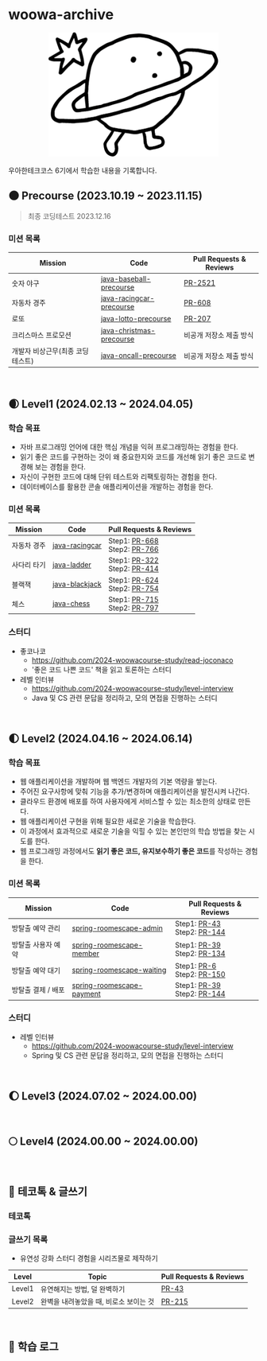 # woowa-archive

<p align=center><img src=planet.png height=250px></p>

우아한테크코스 6기에서 학습한 내용을 기록합니다.

## 🌑 Precourse (2023.10.19 ~ 2023.11.15)

> 최종 코딩테스트 2023.12.16

### 미션 목록

| Mission            | Code                                                                                                    | Pull Requests & Reviews                                                       |
|--------------------|---------------------------------------------------------------------------------------------------------|-------------------------------------------------------------------------------|
| 숫자 야구              | [java-baseball-precourse](https://github.com/GIVEN53/woowa-archive/tree/main/precourse/java-baseball)   | [PR-2521](https://github.com/woowacourse-precourse/java-baseball-6/pull/2521) |
| 자동차 경주             | [java-racingcar-precourse](https://github.com/GIVEN53/woowa-archive/tree/main/precourse/java-racingcar) | [PR-608](https://github.com/woowacourse-precourse/java-racingcar-6/pull/608)  |
| 로또                 | [java-lotto-precourse](https://github.com/GIVEN53/woowa-archive/tree/main/precourse/java-lotto)         | [PR-207](https://github.com/woowacourse-precourse/java-lotto-6/pull/207)      |
| 크리스마스 프로모션         | [java-christmas-precourse](https://github.com/GIVEN53/woowa-archive/tree/main/precourse/java-christmas) | 비공개 저장소 제출 방식                                                                 |
| 개발자 비상근무(최종 코딩테스트) | [java-oncall-precourse](https://github.com/GIVEN53/woowa-archive/tree/main/precourse/java-oncall)       | 비공개 저장소 제출 방식                                                                 |

<br/>

## 🌒 Level1  (2024.02.13 ~ 2024.04.05)

### 학습 목표

- 자바 프로그래밍 언어에 대한 핵심 개념을 익혀 프로그래밍하는 경험을 한다.
- 읽기 좋은 코드를 구현하는 것이 왜 중요한지와 코드를 개선해 읽기 좋은 코드로 변경해 보는 경험을 한다.
- 자신이 구현한 코드에 대해 단위 테스트와 리팩토링하는 경험을 한다.
- 데이터베이스를 활용한 콘솔 애플리케이션을 개발하는 경험을 한다.

### 미션 목록

| Mission | Code                                                                                       | Pull Requests & Reviews                                                                                                                             |
|---------|--------------------------------------------------------------------------------------------|-----------------------------------------------------------------------------------------------------------------------------------------------------|
| 자동차 경주  | [java-racingcar](https://github.com/GIVEN53/woowa-archive/tree/main/origin/java-racingcar) | Step1: [PR-668](https://github.com/woowacourse/java-racingcar/pull/668)<br/>Step2: [PR-766](https://github.com/woowacourse/java-racingcar/pull/766) |
| 사다리 타기  | [java-ladder](https://github.com/GIVEN53/woowa-archive/tree/main/origin/java-ladder)       | Step1: [PR-322](https://github.com/woowacourse/java-ladder/pull/322)<br/>Step2: [PR-414](https://github.com/woowacourse/java-ladder/pull/414)       |
| 블랙잭     | [java-blackjack](https://github.com/GIVEN53/woowa-archive/tree/main/origin/java-blackjack) | Step1: [PR-624](https://github.com/woowacourse/java-blackjack/pull/624)<br/>Step2: [PR-754](https://github.com/woowacourse/java-blackjack/pull/754) |
| 체스      | [java-chess](https://github.com/GIVEN53/woowa-archive/tree/main/origin/java-chess)         | Step1: [PR-715](https://github.com/woowacourse/java-chess/pull/715)<br/>Step2: [PR-797](https://github.com/woowacourse/java-chess/pull/797)         |

### 스터디

- 좋코나코
    - https://github.com/2024-woowacourse-study/read-joconaco
    - '좋은 코드 나쁜 코드' 책을 읽고 토론하는 스터디
- 레벨 인터뷰
    - https://github.com/2024-woowacourse-study/level-interview
    - Java 및 CS 관련 문답을 정리하고, 모의 면접을 진행하는 스터디

<br/>

## 🌓 Level2  (2024.04.16 ~ 2024.06.14)

### 학습 목표

- 웹 애플리케이션을 개발하며 웹 백엔드 개발자의 기본 역량을 쌓는다.
- 주어진 요구사항에 맞춰 기능을 추가/변경하며 애플리케이션을 발전시켜 나간다.
- 클라우드 환경에 배포를 하여 사용자에게 서비스할 수 있는 최소한의 상태로 만든다.
- 웹 애플리케이션 구현을 위해 필요한 새로운 기술을 학습한다.
- 이 과정에서 효과적으로 새로운 기술을 익힐 수 있는 본인만의 학습 방법을 찾는 시도를 한다.
- 웹 프로그래밍 과정에서도 **읽기 좋은 코드, 유지보수하기 좋은 코드**를 작성하는 경험을 한다.

### 미션 목록

| Mission     | Code                                                                                                             | Pull Requests & Reviews                                                                                                                                                 |
|-------------|------------------------------------------------------------------------------------------------------------------|-------------------------------------------------------------------------------------------------------------------------------------------------------------------------|
| 방탈출 예약 관리   | [spring-roomescape-admin](https://github.com/GIVEN53/woowa-archive/tree/main/origin/spring-roomescape-admin)     | Step1: [PR-43](https://github.com/woowacourse/spring-roomescape-admin/pull/48)<br/>Step2: [PR-144](https://github.com/woowacourse/spring-roomescape-admin/pull/144)     |
| 방탈출 사용자 예약  | [spring-roomescape-member](https://github.com/GIVEN53/woowa-archive/tree/main/origin/spring-roomescape-member)   | Step1: [PR-39](https://github.com/woowacourse/spring-roomescape-member/pull/39)<br/>Step2: [PR-134](https://github.com/woowacourse/spring-roomescape-member/pull/134)   |
| 방탈출 예약 대기   | [spring-roomescape-waiting](https://github.com/GIVEN53/woowa-archive/tree/main/origin/spring-roomescape-waiting) | Step1: [PR-6](https://github.com/woowacourse/spring-roomescape-waiting/pull/6)<br/>Step2: [PR-150](https://github.com/woowacourse/spring-roomescape-waiting/pull/150)   |
| 방탈출 결제 / 배포 | [spring-roomescape-payment](https://github.com/GIVEN53/woowa-archive/tree/main/origin/spring-roomescape-payment) | Step1: [PR-39](https://github.com/woowacourse/spring-roomescape-payment/pull/39)<br/>Step2: [PR-144](https://github.com/woowacourse/spring-roomescape-payment/pull/144) |

### 스터디

- 레벨 인터뷰
    - https://github.com/2024-woowacourse-study/level-interview
    - Spring 및 CS 관련 문답을 정리하고, 모의 면접을 진행하는 스터디

<br/>

## 🌔 Level3  (2024.07.02 ~ 2024.00.00)

<br/>

## 🌕 Level4  (2024.00.00 ~ 2024.00.00)

<br/>

## 🌚 테코톡 & 글쓰기

### 테코톡

### 글쓰기 목록

- 유연성 강화 스터디 경험을 시리즈물로 제작하기

| Level  | Topic                  | Pull Requests & Reviews                                         |
|--------|------------------------|-----------------------------------------------------------------|
| Level1 | 유연해지는 방법, 덜 완벽하기       | [PR-43](https://github.com/woowacourse/woowa-writing/pull/43)   |
| Level2 | 완벽을 내려놓았을 때, 비로소 보이는 것 | [PR-215](https://github.com/woowacourse/woowa-writing/pull/215) |

<br/>

## 🌝 학습 로그
